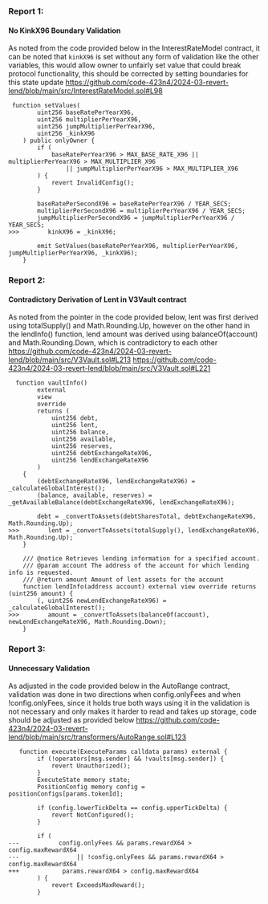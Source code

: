### Report 1:
#### No KinkX96 Boundary Validation
As noted from the code provided below in the InterestRateModel contract, it can be noted that `kinkX96` is set without any form of validation like the other variables, this would allow owner to unfairly set value that could break protocol functionality, this should be corrected by setting boundaries for this state update
https://github.com/code-423n4/2024-03-revert-lend/blob/main/src/InterestRateModel.sol#L98
```solidity
 function setValues(
        uint256 baseRatePerYearX96,
        uint256 multiplierPerYearX96,
        uint256 jumpMultiplierPerYearX96,
        uint256 _kinkX96
    ) public onlyOwner {
        if (
            baseRatePerYearX96 > MAX_BASE_RATE_X96 || multiplierPerYearX96 > MAX_MULTIPLIER_X96
                || jumpMultiplierPerYearX96 > MAX_MULTIPLIER_X96
        ) {
            revert InvalidConfig();
        }

        baseRatePerSecondX96 = baseRatePerYearX96 / YEAR_SECS;
        multiplierPerSecondX96 = multiplierPerYearX96 / YEAR_SECS;
        jumpMultiplierPerSecondX96 = jumpMultiplierPerYearX96 / YEAR_SECS;
>>>        kinkX96 = _kinkX96;

        emit SetValues(baseRatePerYearX96, multiplierPerYearX96, jumpMultiplierPerYearX96, _kinkX96);
    }
```
###  Report 2:
#### Contradictory Derivation of Lent in V3Vault contract
As noted from the pointer in the code provided below, lent was first derived using totalSupply() and Math.Rounding.Up, however on the other hand in the lendInfo() function, lend amount was derived using balanceOf(account) and Math.Rounding.Down, which is contradictory to each other
https://github.com/code-423n4/2024-03-revert-lend/blob/main/src/V3Vault.sol#L213
https://github.com/code-423n4/2024-03-revert-lend/blob/main/src/V3Vault.sol#L221
```solidity
  function vaultInfo()
        external
        view
        override
        returns (
            uint256 debt,
            uint256 lent,
            uint256 balance,
            uint256 available,
            uint256 reserves,
            uint256 debtExchangeRateX96,
            uint256 lendExchangeRateX96
        )
    {
        (debtExchangeRateX96, lendExchangeRateX96) = _calculateGlobalInterest();
        (balance, available, reserves) = _getAvailableBalance(debtExchangeRateX96, lendExchangeRateX96);

        debt = _convertToAssets(debtSharesTotal, debtExchangeRateX96, Math.Rounding.Up);
>>>        lent = _convertToAssets(totalSupply(), lendExchangeRateX96, Math.Rounding.Up);
    }

    /// @notice Retrieves lending information for a specified account.
    /// @param account The address of the account for which lending info is requested.
    /// @return amount Amount of lent assets for the account
    function lendInfo(address account) external view override returns (uint256 amount) {
        (, uint256 newLendExchangeRateX96) = _calculateGlobalInterest();
>>>        amount = _convertToAssets(balanceOf(account), newLendExchangeRateX96, Math.Rounding.Down);
    }
```
### Report 3:
#### Unnecessary Validation
As adjusted in the code provided below in the AutoRange contract, validation was done in two directions when config.onlyFees and when !config.onlyFees, since it holds true both ways using it in the validation is not necessary and only makes it harder to read and takes up storage, code should be adjusted as provided below
https://github.com/code-423n4/2024-03-revert-lend/blob/main/src/transformers/AutoRange.sol#L123
```solidity
   function execute(ExecuteParams calldata params) external {
        if (!operators[msg.sender] && !vaults[msg.sender]) {
            revert Unauthorized();
        }
        ExecuteState memory state;
        PositionConfig memory config = positionConfigs[params.tokenId];

        if (config.lowerTickDelta == config.upperTickDelta) {
            revert NotConfigured();
        }

        if (
---           config.onlyFees && params.rewardX64 > config.maxRewardX64
---                || !config.onlyFees && params.rewardX64 > config.maxRewardX64
+++            params.rewardX64 > config.maxRewardX64
        ) {
            revert ExceedsMaxReward();
        }
```